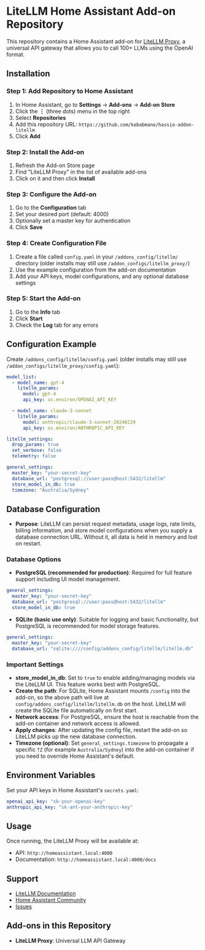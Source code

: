 # LiteLLM Home Assistant Add-on Repository

This repository contains a Home Assistant add-on for [LiteLLM Proxy](https://github.com/BerriAI/litellm), a universal API gateway that allows you to call 100+ LLMs using the OpenAI format.

## Installation

### Step 1: Add Repository to Home Assistant

1. In Home Assistant, go to **Settings** → **Add-ons** → **Add-on Store**
2. Click the **⋮** (three dots) menu in the top right
3. Select **Repositories**
4. Add this repository URL: `https://github.com/kebabmane/hassio-addon-litellm`
5. Click **Add**

### Step 2: Install the Add-on

1. Refresh the Add-on Store page
2. Find "LiteLLM Proxy" in the list of available add-ons
3. Click on it and then click **Install**

### Step 3: Configure the Add-on

1. Go to the **Configuration** tab
2. Set your desired port (default: 4000)
3. Optionally set a master key for authentication
4. Click **Save**

### Step 4: Create Configuration File

1. Create a file called `config.yaml` in your `/addons_config/litellm/` directory (older installs may still use `/addon_configs/litellm_proxy/`)
2. Use the example configuration from the add-on documentation
3. Add your API keys, model configurations, and any optional database settings

### Step 5: Start the Add-on

1. Go to the **Info** tab
2. Click **Start**
3. Check the **Log** tab for any errors

## Configuration Example

Create `/addons_config/litellm/config.yaml` (older installs may still use `/addon_configs/litellm_proxy/config.yaml`):

```yaml
model_list:
  - model_name: gpt-4
    litellm_params:
      model: gpt-4
      api_key: os.environ/OPENAI_API_KEY

  - model_name: claude-3-sonnet
    litellm_params:
      model: anthropic/claude-3-sonnet-20240229
      api_key: os.environ/ANTHROPIC_API_KEY

litellm_settings:
  drop_params: true
  set_verbose: false
  telemetry: false

general_settings:
  master_key: "your-secret-key"
  database_url: "postgresql://user:pass@host:5432/litellm"
  store_model_in_db: true
  timezone: "Australia/Sydney"
```

## Database Configuration

- **Purpose**: LiteLLM can persist request metadata, usage logs, rate limits, billing information, and store model configurations when you supply a database connection URL. Without it, all data is held in memory and lost on restart.

### Database Options

- **PostgreSQL (recommended for production)**: Required for full feature support including UI model management.

```yaml
general_settings:
  master_key: "your-secret-key"
  database_url: "postgresql://user:pass@host:5432/litellm"
  store_model_in_db: true
```

- **SQLite (basic use only)**: Suitable for logging and basic functionality, but PostgreSQL is recommended for model storage features.

```yaml
general_settings:
  master_key: "your-secret-key"
  database_url: "sqlite:////config/addons_config/litellm/litellm.db"
```

### Important Settings

- **store_model_in_db**: Set to `true` to enable adding/managing models via the LiteLLM UI. This feature works best with PostgreSQL.
- **Create the path**: For SQLite, Home Assistant mounts `/config` into the add-on, so the above path will live at `config/addons_config/litellm/litellm.db` on the host. LiteLLM will create the SQLite file automatically on first start.
- **Network access**: For PostgreSQL, ensure the host is reachable from the add-on container and network access is allowed.
- **Apply changes**: After updating the config file, restart the add-on so LiteLLM picks up the new database connection.
- **Timezone (optional)**: Set `general_settings.timezone` to propagate a specific `TZ` (for example `Australia/Sydney`) into the add-on container if you need to override Home Assistant's default.

## Environment Variables

Set your API keys in Home Assistant's `secrets.yaml`:

```yaml
openai_api_key: "sk-your-openai-key"
anthropic_api_key: "sk-ant-your-anthropic-key"
```

## Usage

Once running, the LiteLLM Proxy will be available at:
- API: `http://homeassistant.local:4000`
- Documentation: `http://homeassistant.local:4000/docs`

## Support

- [LiteLLM Documentation](https://docs.litellm.ai/)
- [Home Assistant Community](https://community.home-assistant.io/)
- [Issues](https://github.com/kebabmane/hassio-addon-litellm/issues)

## Add-ons in this Repository

- **LiteLLM Proxy**: Universal LLM API Gateway
